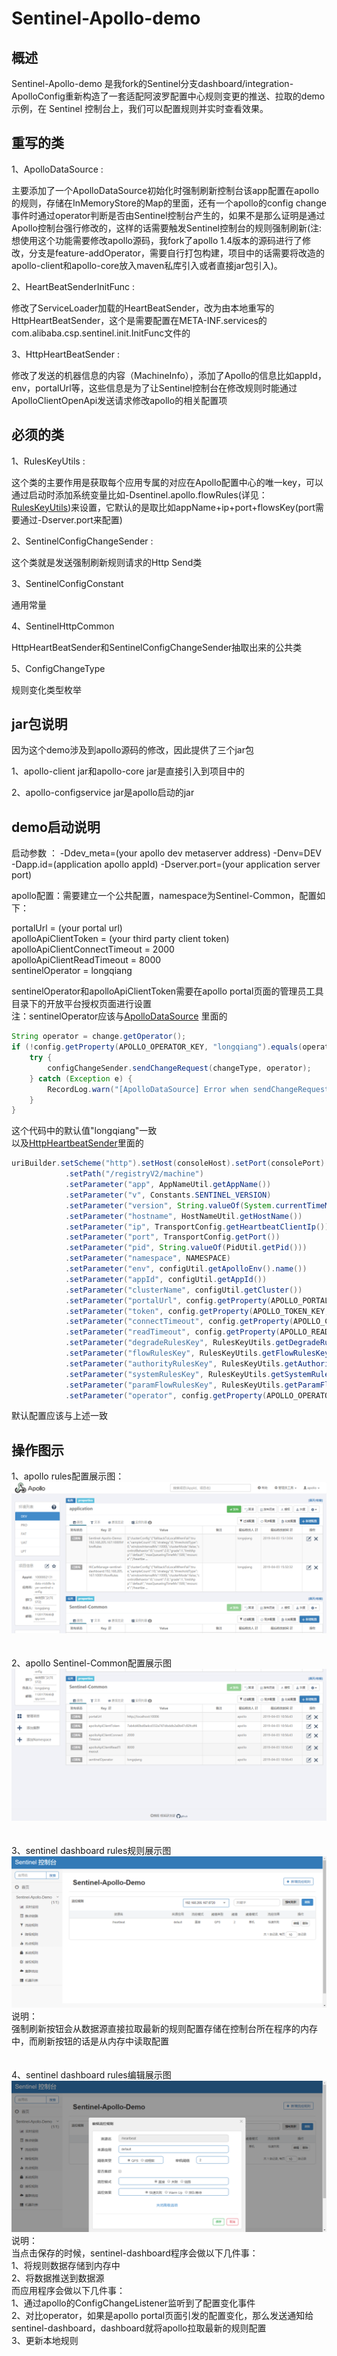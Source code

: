 # Sentinel-Apollo-demo

##  概述

Sentinel-Apollo-demo 是我fork的Sentinel分支dashboard/integration-ApolloConfig重新构造了一套适配阿波罗配置中心规则变更的推送、拉取的demo示例，在 Sentinel 控制台上，我们可以配置规则并实时查看效果。

##  重写的类
1、ApolloDataSource :

主要添加了一个ApolloDataSource初始化时强制刷新控制台该app配置在apollo的规则，存储在InMemoryStore的Map的里面，还有一个apollo的config change事件时通过operator判断是否由Sentinel控制台产生的，如果不是那么证明是通过Apollo控制台强行修改的，这样的话需要触发Sentinel控制台的规则强制刷新(注:想使用这个功能需要修改apollo源码，我fork了apollo 1.4版本的源码进行了修改，分支是feature-addOperator，需要自行打包构建，项目中的话需要将改造的apollo-client和apollo-core放入maven私库引入或者直接jar包引入)。

2、HeartBeatSenderInitFunc :

修改了ServiceLoader加载的HeartBeatSender，改为由本地重写的HttpHeartBeatSender，这个是需要配置在META-INF.services的com.alibaba.csp.sentinel.init.InitFunc文件的

3、HttpHeartBeatSender :
    
修改了发送的机器信息的内容（MachineInfo），添加了Apollo的信息比如appId，env，portalUrl等，这些信息是为了让Sentinel控制台在修改规则时能通过ApolloClientOpenApi发送请求修改apollo的相关配置项

##  必须的类
1、RulesKeyUtils :

这个类的主要作用是获取每个应用专属的对应在Apollo配置中心的唯一key，可以通过启动时添加系统变量比如-Dsentinel.apollo.flowRules(详见：[RulesKeyUtils](https://github.com/finefuture/Sentinel-Apollo-demo/blob/master/src/main/java/com/example/demo/configuration/RulesKeyUtils.java))来设置，它默认的是取比如appName+ip+port+flowsKey(port需要通过-Dserver.port来配置)

2、SentinelConfigChangeSender :

这个类就是发送强制刷新规则请求的Http Send类

3、SentinelConfigConstant

通用常量

4、SentinelHttpCommon

HttpHeartBeatSender和SentinelConfigChangeSender抽取出来的公共类

5、ConfigChangeType

规则变化类型枚举

##   jar包说明
因为这个demo涉及到apollo源码的修改，因此提供了三个jar包

1、apollo-client jar和apollo-core jar是直接引入到项目中的

2、apollo-configservice jar是apollo启动的jar

##   demo启动说明
启动参数 ： -Ddev_meta=(your apollo dev metaserver address)  -Denv=DEV -Dapp.id=(application apollo appId) -Dserver.port=(your application server port)

apollo配置：需要建立一个公共配置，namespace为Sentinel-Common，配置如下：

portalUrl = (your portal url)<br>
apolloApiClientToken = (your third party client token)<br>
apolloApiClientConnectTimeout = 2000<br>
apolloApiClientReadTimeout = 8000<br>
sentinelOperator = longqiang<br>

sentinelOperator和apolloApiClientToken需要在apollo portal页面的管理员工具目录下的开放平台授权页面进行设置<br>
注：sentinelOperator应该与[ApolloDataSource](https://github.com/finefuture/Sentinel-Apollo-demo/blob/master/src/main/java/com/example/demo/configuration/ApolloDataSource.java) 里面的<br>
```java
String operator = change.getOperator();
if (!config.getProperty(APOLLO_OPERATOR_KEY, "longqiang").equals(operator)) {
    try {
        configChangeSender.sendChangeRequest(changeType, operator);
    } catch (Exception e) {
        RecordLog.warn("[ApolloDataSource] Error when sendChangeRequest", e);
    }
}
```
这个代码中的默认值"longqiang"一致<br>
以及[HttpHeartbeatSender](https://github.com/finefuture/Sentinel-Apollo-demo/blob/master/src/main/java/com/example/demo/configuration/HttpHeartbeatSender.java)里面的<br>
```java
uriBuilder.setScheme("http").setHost(consoleHost).setPort(consolePort)
            .setPath("/registryV2/machine") 
            .setParameter("app", AppNameUtil.getAppName())
            .setParameter("v", Constants.SENTINEL_VERSION)
            .setParameter("version", String.valueOf(System.currentTimeMillis()))
            .setParameter("hostname", HostNameUtil.getHostName())
            .setParameter("ip", TransportConfig.getHeartbeatClientIp())
            .setParameter("port", TransportConfig.getPort())
            .setParameter("pid", String.valueOf(PidUtil.getPid()))
            .setParameter("namespace", NAMESPACE)
            .setParameter("env", configUtil.getApolloEnv().name())
            .setParameter("appId", configUtil.getAppId())
            .setParameter("clusterName", configUtil.getCluster())
            .setParameter("portalUrl", config.getProperty(APOLLO_PORTAL_URL_KEY, "your portal url"))
            .setParameter("token", config.getProperty(APOLLO_TOKEN_KEY, "your third party token"))
            .setParameter("connectTimeout", config.getProperty(APOLLO_CONNECTION_TIMEOUT_KEY, "1000"))
            .setParameter("readTimeout", config.getProperty(APOLLO_READ_TIMEOUT_KEY, "5000"))
            .setParameter("degradeRulesKey", RulesKeyUtils.getDegradeRulesKey())
            .setParameter("flowRulesKey", RulesKeyUtils.getFlowRulesKey())
            .setParameter("authorityRulesKey", RulesKeyUtils.getAuthorityRulesKey())
            .setParameter("systemRulesKey", RulesKeyUtils.getSystemRulesKey())
            .setParameter("paramFlowRulesKey", RulesKeyUtils.getParamFlowRulesKey())
            .setParameter("operator", config.getProperty(APOLLO_OPERATOR_KEY, "longqiang"));
```
默认配置应该与上述一致

##   操作图示
1、apollo rules配置展示图：<br>
![apollo rules配置展示图](/picture/1.png)<br>
<br>
<br>
2、apollo Sentinel-Common配置展示图<br>
![apollo Sentinel-Common配置展示图](/picture/2.png)<br>
<br>
<br>
3、sentinel dashboard rules规则展示图<br>
![sentinel dashboard rules规则展示图](/picture/3.png)<br>
说明：<br>
强制刷新按钮会从数据源直接拉取最新的规则配置存储在控制台所在程序的内存中，而刷新按钮的话是从内存中读取配置<br>
<br>
<br>
4、sentinel dashboard rules编辑展示图<br>
![sentinel dashboard rules编辑展示图](/picture/4.png)<br>
说明：<br>
当点击保存的时候，sentinel-dashboard程序会做以下几件事：<br>
1、将规则数据存储到内存中<br>
2、将数据推送到数据源<br>
而应用程序会做以下几件事：<br>
1、通过apollo的ConfigChangeListener监听到了配置变化事件<br>
2、对比operator，如果是apollo portal页面引发的配置变化，那么发送通知给sentinel-dashboard，dashboard就将apollo拉取最新的规则配置<br>
3、更新本地规则<br>

